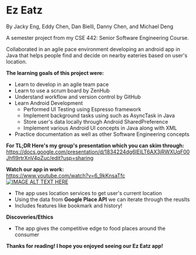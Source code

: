 # Ez Eatz
By Jacky Eng, Eddy Chen, Dan Bielli, Danny Chen, and Michael Deng

A semester project from my CSE 442: Senior Software Engineering Course.

Collaborated in an agile pace environment developing an android app in Java that helps people find and decide on nearby eateries based on user's location.

**The learning goals of this project were:**
* Learn to develop in an agile team pace
* Learn to use a scrum board by ZenHub
* Understand workflow and version control by GitHub
* Learn Android Development
  * Performed UI Testing using Espresso framework
  * Implement background tasks using such as AsyncTask in Java
  * Store user's data locally through Android SharedPreference
  * Implement various Android UI concepts in Java along with XML
* Practice documentation as well as other Software Engineering concepts

**For TL;DR Here's my group's presentation which you can skim through:**
https://docs.google.com/presentation/d/1834224dg6IEILT6AX3jRWXUqF00JhfI9rtrXnV4pZuc/edit?usp=sharing

**Watch our app in work:**  
https://www.youtube.com/watch?v=6_9kKnsaTfc  
[![IMAGE ALT TEXT HERE](https://img.youtube.com/vi/6_9kKnsaTfc/0.jpg)](https://www.youtube.com/watch?v=6_9kKnsaTfc)


* The app uses location services to get user's current location
* Using the data from **Google Place API** we can iterate through the reuslts
* Includes features like bookmark and history!

**Discoveries/Ethics**
* The app gives the competitive edge to food places around the consumer

__Thanks for reading! I hope you enjoyed seeing our Ez Eatz app!__
  
